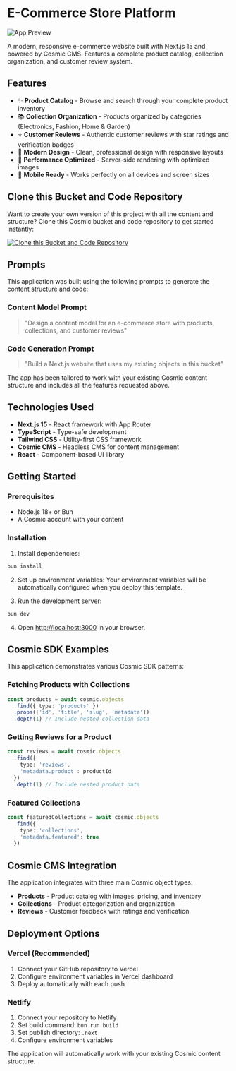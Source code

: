 # E-Commerce Store Platform

![App Preview](https://imgix.cosmicjs.com/8b21afb0-731a-11f0-a051-23c10f41277a-photo-1602143407151-7111542de6e8-1754521828848.jpg?w=1200&h=300&fit=crop&auto=format,compress)

A modern, responsive e-commerce website built with Next.js 15 and powered by Cosmic CMS. Features a complete product catalog, collection organization, and customer review system.

## Features

- ✨ **Product Catalog** - Browse and search through your complete product inventory
- 📚 **Collection Organization** - Products organized by categories (Electronics, Fashion, Home & Garden)
- ⭐ **Customer Reviews** - Authentic customer reviews with star ratings and verification badges
- 🎨 **Modern Design** - Clean, professional design with responsive layouts
- 🚀 **Performance Optimized** - Server-side rendering with optimized images
- 📱 **Mobile Ready** - Works perfectly on all devices and screen sizes

## Clone this Bucket and Code Repository

Want to create your own version of this project with all the content and structure? Clone this Cosmic bucket and code repository to get started instantly:

[![Clone this Bucket and Code Repository](https://img.shields.io/badge/Clone%20this%20Bucket-29abe2?style=for-the-badge&logo=cosmic&logoColor=white)](https://app.cosmic-staging.com/projects/new?clone_bucket=6893e07f54b8038efaf57a91&clone_repository=6893e1bad88e61992bc79b7a)

## Prompts

This application was built using the following prompts to generate the content structure and code:

### Content Model Prompt

> "Design a content model for an e-commerce store with products, collections, and customer reviews"

### Code Generation Prompt

> "Build a Next.js website that uses my existing objects in this bucket"

The app has been tailored to work with your existing Cosmic content structure and includes all the features requested above.

## Technologies Used

- **Next.js 15** - React framework with App Router
- **TypeScript** - Type-safe development
- **Tailwind CSS** - Utility-first CSS framework
- **Cosmic CMS** - Headless CMS for content management
- **React** - Component-based UI library

## Getting Started

### Prerequisites

- Node.js 18+ or Bun
- A Cosmic account with your content

### Installation

1. Install dependencies:
```bash
bun install
```

2. Set up environment variables:
Your environment variables will be automatically configured when you deploy this template.

3. Run the development server:
```bash
bun dev
```

4. Open [http://localhost:3000](http://localhost:3000) in your browser.

## Cosmic SDK Examples

This application demonstrates various Cosmic SDK patterns:

### Fetching Products with Collections
```typescript
const products = await cosmic.objects
  .find({ type: 'products' })
  .props(['id', 'title', 'slug', 'metadata'])
  .depth(1) // Include nested collection data
```

### Getting Reviews for a Product
```typescript
const reviews = await cosmic.objects
  .find({ 
    type: 'reviews',
    'metadata.product': productId 
  })
  .depth(1) // Include nested product data
```

### Featured Collections
```typescript
const featuredCollections = await cosmic.objects
  .find({ 
    type: 'collections',
    'metadata.featured': true 
  })
```

## Cosmic CMS Integration

The application integrates with three main Cosmic object types:

- **Products** - Product catalog with images, pricing, and inventory
- **Collections** - Product categorization and organization
- **Reviews** - Customer feedback with ratings and verification

## Deployment Options

### Vercel (Recommended)
1. Connect your GitHub repository to Vercel
2. Configure environment variables in Vercel dashboard
3. Deploy automatically with each push

### Netlify
1. Connect your repository to Netlify
2. Set build command: `bun run build`
3. Set publish directory: `.next`
4. Configure environment variables

The application will automatically work with your existing Cosmic content structure.

<!-- README_END -->